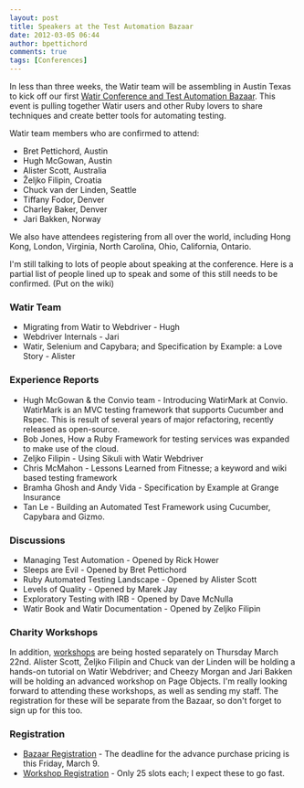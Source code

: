 ```yaml
---
layout: post
title: Speakers at the Test Automation Bazaar
date: 2012-03-05 06:44
author: bpettichord
comments: true
tags: [Conferences]
---
```

In less than three weeks, the Watir team will be assembling in Austin Texas to kick off our first <a href="http://watir.com/test-automation-bazaar/">Watir Conference and Test Automation Bazaar</a>. This event is pulling together Watir users and other Ruby lovers to share techniques and create better tools for automating testing.
<!--more-->

Watir team members who are confirmed to attend:
<ul>
	<li>Bret Pettichord, Austin</li>
	<li>Hugh McGowan, Austin</li>
	<li>Alister Scott, Australia</li>
	<li>Željko Filipin, Croatia</li>
	<li>Chuck van der Linden, Seattle</li>
	<li>Tiffany Fodor, Denver</li>
	<li>Charley Baker, Denver</li>
	<li>Jari Bakken, Norway</li>
</ul>
We also have attendees registering from all over the world, including Hong Kong, London, Virginia, North Carolina, Ohio, California, Ontario.

I'm still talking to lots of people about speaking at the conference. Here is a partial list of people lined up to speak and some of this still needs to be confirmed. (Put on the wiki)
<h3>Watir Team</h3>
<ul>
	<li>Migrating from Watir to Webdriver - Hugh</li>
	<li>Webdriver Internals - Jari</li>
	<li>Watir, Selenium and Capybara; and Specification by Example: a Love Story - Alister</li>
</ul>
<h3>Experience Reports</h3>
<ul>
	<li>Hugh McGowan &amp; the Convio team - Introducing WatirMark at Convio. WatirMark is an MVC testing framework that supports Cucumber and Rspec. This is result of several years of major refactoring, recently released as open-source.</li>
	<li>Bob Jones, How a Ruby Framework for testing services was expanded to make use of the cloud.</li>
	<li>Zeljko Filipin - Using Sikuli with Watir Webdriver</li>
	<li>Chris McMahon - Lessons Learned from Fitnesse; a keyword and wiki based testing framework</li>
	<li>Bramha Ghosh and Andy Vida - Specification by Example at Grange Insurance</li>
	<li>Tan Le - Building an Automated Test Framework using Cucumber, Capybara and Gizmo.</li>
</ul>
<h3>Discussions</h3>
<ul>
	<li>Managing Test Automation - Opened by Rick Hower</li>
	<li>Sleeps are Evil - Opened by Bret Pettichord</li>
	<li>Ruby Automated Testing Landscape - Opened by Alister Scott</li>
	<li>Levels of Quality - Opened by Marek Jay</li>
	<li>Exploratory Testing with IRB - Opened by Dave McNulla</li>
	<li>Watir Book and Watir Documentation - Opened by Zeljko Filipin</li>
</ul>
<h3>Charity Workshops</h3>
In addition, <a href="http://watir.com/test-automation-bazaar/charity-workshops/">workshops</a> are being hosted separately on Thursday March 22nd. Alister Scott, Željko Filipin and Chuck van der Linden will be holding a hands-on tutorial on Watir Webdriver; and Cheezy Morgan and Jari Bakken will be holding an advanced workshop on Page Objects. I'm really looking forward to attending these workshops, as well as sending my staff. The registration for these will be separate from the Bazaar, so don't forget to sign up for this too.
<h3>Registration</h3>
<ul>
	<li><a href="http://watirbazaar.eventbrite.com/">Bazaar Registration</a> - The deadline for the advance purchase pricing is this Friday, March 9.</li>
	<li><a href="http://watir.com/test-automation-bazaar/charity-workshops/">Workshop Registration</a> - Only 25 slots each; I expect these to go fast.</li>
</ul>
